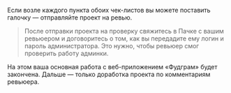 Если возле каждого пункта обоих чек-листов вы можете поставить галочку — отправляйте проект на ревью.

> После отправки проекта на проверку свяжитесь в Пачке с вашим ревьюером и договоритесь о том, как вы передадите ему логин и пароль администратора. Это нужно, чтобы ревьюер смог проверить работу админки.

На этом ваша основная работа с веб-приложением «Фудграм» будет закончена. Дальше — только доработка проекта по комментариям ревьюера.